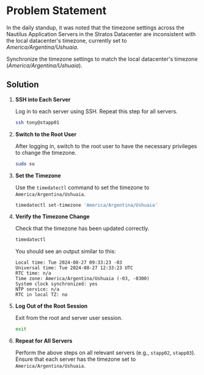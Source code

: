 # Problem Statement

In the daily standup, it was noted that the timezone settings across the Nautilus Application Servers in the Stratos Datacenter are inconsistent with the local datacenter's timezone, currently set to *America/Argentina/Ushuaia*.

Synchronize the timezone settings to match the local datacenter's timezone (*America/Argentina/Ushuaia*).

## Solution

1. **SSH into Each Server**

   Log in to each server using SSH. Repeat this step for all servers.

   ```bash
   ssh tony@stapp01
   ```

2. **Switch to the Root User**

   After logging in, switch to the root user to have the necessary privileges to change the timezone.

   ```bash
   sudo su
   ```

3. **Set the Timezone**

   Use the `timedatectl` command to set the timezone to `America/Argentina/Ushuaia`.

   ```bash
   timedatectl set-timezone 'America/Argentina/Ushuaia'
   ```

4. **Verify the Timezone Change**

   Check that the timezone has been updated correctly.

   ```bash
   timedatectl
   ```

   You should see an output similar to this:

   ```
   Local time: Tue 2024-08-27 09:33:23 -03
   Universal time: Tue 2024-08-27 12:33:23 UTC
   RTC time: n/a
   Time zone: America/Argentina/Ushuaia (-03, -0300)
   System clock synchronized: yes
   NTP service: n/a
   RTC in local TZ: no
   ```

5. **Log Out of the Root Session**

   Exit from the root and server user session.

   ```bash
   exit
   ```

7. **Repeat for All Servers**

   Perform the above steps on all relevant servers (e.g., `stapp02`, `stapp03`). Ensure that each server has the timezone set to `America/Argentina/Ushuaia`.

